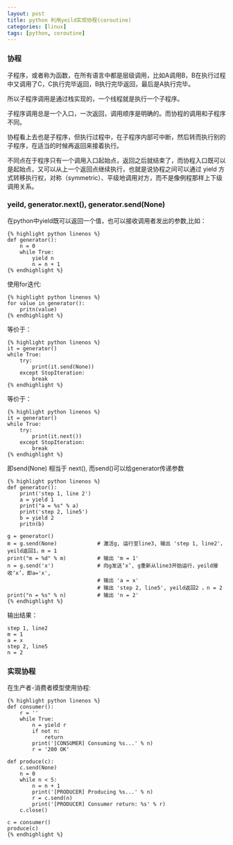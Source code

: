 ```yaml
---
layout: post 
title: python 利用yeild实现协程(coroutine)
categories: [linux]
tags: [python, coroutine]
---
```


### 协程

子程序，或者称为函数，在所有语言中都是层级调用，比如A调用B，B在执行过程中又调用了C，C执行完毕返回，B执行完毕返回，最后是A执行完毕。

所以子程序调用是通过栈实现的，一个线程就是执行一个子程序。

子程序调用总是一个入口，一次返回，调用顺序是明确的。而协程的调用和子程序不同。

协程看上去也是子程序，但执行过程中，在子程序内部可中断，然后转而执行别的子程序，在适当的时候再返回来接着执行。

不同点在于程序只有一个调用入口起始点，返回之后就结束了，而协程入口既可以是起始点，又可以从上一个返回点继续执行，也就是说协程之间可以通过 yield 方式转移执行权，对称（symmetric）、平级地调用对方，而不是像例程那样上下级调用关系。

### yeild, generator.next(), generator.send(None)

在python中yield既可以返回一个值，也可以接收调用者发出的参数,比如：

    {% highlight python linenos %}
    def generator():
        n = 0
        while True:
            yield n
            n = n + 1
    {% endhighlight %}

使用for迭代:

    {% highlight python linenos %}
    for value in generator():
        pritn(value)
    {% endhighlight %}

等价于：

    {% highlight python linenos %}
    it = generator()
    while True:
        try:
            print(it.send(None))
        except StopIteration:
            break
    {% endhighlight %}

等价于：

    {% highlight python linenos %}
    it = generator()
    while True:
        try:
            print(it.next())
        except StopIteration:
            break
    {% endhighlight %}

即send(None) 相当于 next(), 而send()可以给generator传递参数

    {% highlight python linenos %}
    def generator():
        print('step 1, line 2')
        a = yield 1
        print("a = %s" % a)
        print('step 2, line5')
        b = yield 2
        pritn(b)
    
    g = generator()
    m = g.send(None)             # 激活g, 运行至line3, 输出 'step 1, line2'，yeild返回1，m = 1
    print("m = %d" % m)          # 输出 'm = 1'
    n = g.send('x')              # 向g发送‘x’, g重新从line3开始运行，yeild接收‘x’，即a='x', 
                                 # 输出 'a = x'
                                 # 输出 'step 2, line5', yeild返回2 ，n = 2
    print("n = %s" % n)          # 输出 'n = 2'
    {% endhighlight %}

输出结果：

    step 1, line2
    m = 1
    a = x
    step 2, line5
    n = 2

### 实现协程

在生产者-消费者模型使用协程:

    {% highlight python linenos %}
    def consumer():
        r = ''
        while True:
            n = yield r
            if not n:
                return
            print('[CONSUMER] Consuming %s...' % n)
            r = '200 OK'

    def produce(c):
        c.send(None)
        n = 0
        while n < 5:
            n = n + 1
            print('[PRODUCER] Producing %s...' % n)
            r = c.send(n)
            print('[PRODUCER] Consumer return: %s' % r)
        c.close()

    c = consumer()
    produce(c)
    {% endhighlight %}
